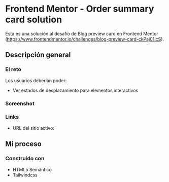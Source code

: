 # Frontend Mentor - Order summary card solution

Esta es una solución al desafío de Blog preview card en Frontend Mentor (https://www.frontendmentor.io/challenges/blog-preview-card-ckPaj01IcS). 


## Descripción general

### El reto

Los usuarios deberían poder:

- Ver estados de desplazamiento para elementos interactivos

### Screenshot




### Links

- URL del sitio activo: 

## Mi proceso

### Construido con

- HTML5 Semántico 
- Tailwindcss
